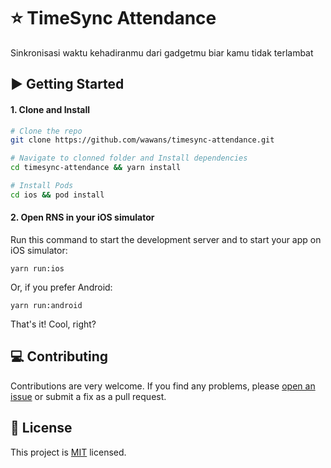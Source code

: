 # :star: TimeSync Attendance
Sinkronisasi waktu kehadiranmu dari gadgetmu biar kamu tidak terlambat

## :arrow_forward: Getting Started

#### 1. Clone and Install

```bash
# Clone the repo
git clone https://github.com/wawans/timesync-attendance.git

# Navigate to clonned folder and Install dependencies
cd timesync-attendance && yarn install

# Install Pods
cd ios && pod install
```

#### 2. Open RNS in your iOS simulator

Run this command to start the development server and to start your app on iOS simulator:
```
yarn run:ios
```

Or, if you prefer Android:
```
yarn run:android
```

That's it! Cool, right?


## :computer: Contributing

Contributions are very welcome. If you find any problems, please [open an issue](https://github.com/wawans/timesync-attendance/issues/new) or submit a fix as a pull request.

## :bookmark: License

This project is [MIT](LICENSE) licensed.
